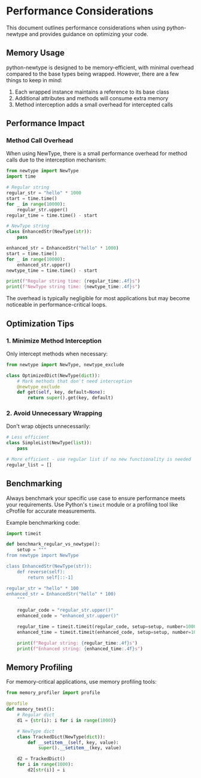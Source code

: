# Performance Considerations

This document outlines performance considerations when using python-newtype and provides guidance on optimizing your code.

## Memory Usage

python-newtype is designed to be memory-efficient, with minimal overhead compared to the base types being wrapped. However, there are a few things to keep in mind:

1. Each wrapped instance maintains a reference to its base class
2. Additional attributes and methods will consume extra memory
3. Method interception adds a small overhead for intercepted calls

## Performance Impact

### Method Call Overhead

When using NewType, there is a small performance overhead for method calls due to the interception mechanism:

```python
from newtype import NewType
import time

# Regular string
regular_str = "hello" * 1000
start = time.time()
for _ in range(10000):
    regular_str.upper()
regular_time = time.time() - start

# NewType string
class EnhancedStr(NewType(str)):
    pass

enhanced_str = EnhancedStr("hello" * 1000)
start = time.time()
for _ in range(10000):
    enhanced_str.upper()
newtype_time = time.time() - start

print(f"Regular string time: {regular_time:.4f}s")
print(f"NewType string time: {newtype_time:.4f}s")
```

The overhead is typically negligible for most applications but may become noticeable in performance-critical loops.

## Optimization Tips

### 1. Minimize Method Interception

Only intercept methods when necessary:

```python
from newtype import NewType, newtype_exclude

class OptimizedDict(NewType(dict)):
    # Mark methods that don't need interception
    @newtype_exclude
    def get(self, key, default=None):
        return super().get(key, default)
```

### 2. Avoid Unnecessary Wrapping

Don't wrap objects unnecessarily:

```python
# Less efficient
class SimpleList(NewType(list)):
    pass

# More efficient - use regular list if no new functionality is needed
regular_list = []
```

## Benchmarking

Always benchmark your specific use case to ensure performance meets your requirements. Use Python's `timeit` module or a profiling tool like cProfile for accurate measurements.

Example benchmarking code:

```python
import timeit

def benchmark_regular_vs_newtype():
    setup = """
from newtype import NewType

class EnhancedStr(NewType(str)):
    def reverse(self):
        return self[::-1]

regular_str = "hello" * 100
enhanced_str = EnhancedStr("hello" * 100)
    """

    regular_code = "regular_str.upper()"
    enhanced_code = "enhanced_str.upper()"

    regular_time = timeit.timeit(regular_code, setup=setup, number=100000)
    enhanced_time = timeit.timeit(enhanced_code, setup=setup, number=100000)

    print(f"Regular string: {regular_time:.4f}s")
    print(f"Enhanced string: {enhanced_time:.4f}s")
```

## Memory Profiling

For memory-critical applications, use memory profiling tools:

```python
from memory_profiler import profile

@profile
def memory_test():
    # Regular dict
    d1 = {str(i): i for i in range(1000)}

    # NewType dict
    class TrackedDict(NewType(dict)):
        def __setitem__(self, key, value):
            super().__setitem__(key, value)

    d2 = TrackedDict()
    for i in range(1000):
        d2[str(i)] = i
```
